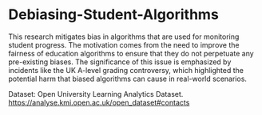 # Debiasing-Student-Algorithms
This research mitigates bias in algorithms that are used for monitoring student progress. The motivation comes from the need to improve the fairness of education algorithms to ensure that they do not perpetuate any pre-existing biases. The significance of this issue is emphasized by incidents like the UK A-level grading controversy, which highlighted the potential harm that biased algorithms can cause in real-world scenarios.

Dataset: Open University Learning Analytics Dataset. https://analyse.kmi.open.ac.uk/open_dataset#contacts
